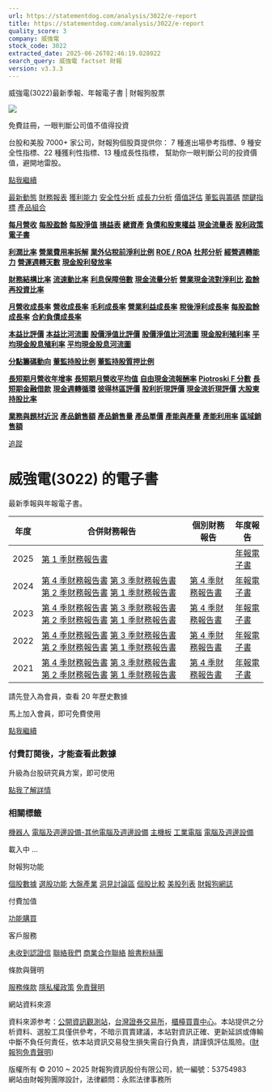 ```yaml
---
url: https://statementdog.com/analysis/3022/e-report
title: https://statementdog.com/analysis/3022/e-report
quality_score: 3
company: 威強電
stock_code: 3022
extracted_date: 2025-06-26T02:46:19.028022
search_query: 威強電 factset 財報
version: v3.3.3
---
```


威強電(3022)最新季報、年報電子書 | 財報狗股票















![](https://www.facebook.com/tr?id=1265443774131605&ev=PageView&noscript=1)













































































免費註冊，一眼判斷公司值不值得投資

台股和美股 7000+ 家公司，財報狗個股頁提供你：
7 種進出場參考指標、9 種安全性指標、22 種獲利性指標、13 種成長性指標，
幫助你一眼判斷公司的投資價值，避開地雷股。

[點我繼續](/users/sign_up)

[最新動態](/analysis/3022)
[財務報表](/analysis/3022/monthly-revenue)
[獲利能力](/analysis/3022/profit-margin)
[安全性分析](/analysis/3022/financial-structure-ratio)
[成長力分析](/analysis/3022/monthly-revenue-growth-rate)
[價值評估](/analysis/3022/pe)
[董監與籌碼](/analysis/3022/broker-trading)
[關鍵指標](/analysis/3022/long-term-and-short-term-monthly-revenue-yoy)
[產品組合](/analysis/3022/ai-search)

[**每月營收**](/analysis/3022/monthly-revenue)
[**每股盈餘**](/analysis/3022/eps)
[**每股淨值**](/analysis/3022/nav)
[**損益表**](/analysis/3022/income-statement)
[**總資產**](/analysis/3022/assets)
[**負債和股東權益**](/analysis/3022/liabilities-and-equity)
[**現金流量表**](/analysis/3022/cash-flow-statement)
[**股利政策**](/analysis/3022/dividend-policy)
[**電子書**](/analysis/3022/e-report)

[**利潤比率**](/analysis/3022/profit-margin)
[**營業費用率拆解**](/analysis/3022/operating-expense-ratio)
[**業外佔稅前淨利比例**](/analysis/3022/non-operating-income-to-profit-before-tax)
[**ROE / ROA**](/analysis/3022/roe-roa)
[**杜邦分析**](/analysis/3022/du-pont-analysis)
[**經營週轉能力**](/analysis/3022/turnover-ratio)
[**營運週轉天數**](/analysis/3022/turnover-days)
[**現金股利發放率**](/analysis/3022/dividend-payout-ratio)

[**財務結構比率**](/analysis/3022/financial-structure-ratio)
[**流速動比率**](/analysis/3022/current-ratio-and-quick-ratio)
[**利息保障倍數**](/analysis/3022/interest-coverage-ratio)
[**現金流量分析**](/analysis/3022/cash-flow-analysis)
[**營業現金流對淨利比**](/analysis/3022/operating-cash-flow-to-net-income-ratio)
[**盈餘再投資比率**](/analysis/3022/reinvestment-rate)

[**月營收成長率**](/analysis/3022/monthly-revenue-growth-rate)
[**營收成長率**](/analysis/3022/revenue-growth-rate)
[**毛利成長率**](/analysis/3022/gross-profit-growth-rate)
[**營業利益成長率**](/analysis/3022/operating-income-growth-rate)
[**稅後淨利成長率**](/analysis/3022/net-income-growth-rate)
[**每股盈餘成長率**](/analysis/3022/eps-growth-rate)
[**合約負債成長率**](/analysis/3022/current-contract-liabilities-growth-rate)

[**本益比評價**](/analysis/3022/pe)
[**本益比河流圖**](/analysis/3022/pe-band)
[**股價淨值比評價**](/analysis/3022/pb)
[**股價淨值比河流圖**](/analysis/3022/pb-band)
[**現金股利殖利率**](/analysis/3022/dividend-yield)
[**平均現金股息殖利率**](/analysis/3022/average-dividend-yield)
[**平均現金股息河流圖**](/analysis/3022/average-dividend-yield-band)

[**分點籌碼動向**](/analysis/3022/broker-trading)
[**董監持股比例**](/analysis/3022/board-members-and-supervisors-shares-to-shares-outstanding-ratio)
[**董監持股質押比例**](/analysis/3022/pledging-ratio-of-board-members-and-supervisors)

[**長短期月營收年增率**](/analysis/3022/long-term-and-short-term-monthly-revenue-yoy)
[**長短期月營收平均值**](/analysis/3022/average-long-term-and-short-term-monthly-revenue)
[**自由現金流報酬率**](/analysis/3022/croic)
[**Piotroski F 分數**](/analysis/3022/piotroski-f-score)
[**長短期金融借款**](/analysis/3022/financial-borrowing)
[**現金週轉循環**](/analysis/3022/cash-conversion-cycle)
[**彼得林區評價**](/analysis/3022/peter-lynch-valuation)
[**股利折現評價**](/analysis/3022/dividend-discount-valuation)
[**現金流折現評價**](/analysis/3022/dcf-valuation)
[**大股東持股比率**](/analysis/3022/majority-shareholders-share-ratio)

[**業務與題材近況**](/analysis/3022/ai-search)
[**產品銷售額**](/analysis/3022/product-sales-figure)
[**產品銷售量**](/analysis/3022/product-sales-volume)
[**產品單價**](/analysis/3022/product-unit-price)
[**產能與產量**](/analysis/3022/production-capacity)
[**產能利用率**](/analysis/3022/production-capacity-utilization)
[**區域銷售額**](/analysis/3022/product-regional-sales)

[追蹤](/users/sign_up)

# 威強電(3022) 的電子書

最新季報與年報電子書。

| 年度 | 合併財務報告 | 個別財務報告 | 年度報告 |
| --- | --- | --- | --- |
| 2025 | [第 1 季財務報告書](https://doc.twse.com.tw/server-java/t57sb01?co_id=3022&colorchg=1&kind=A&step=9&filename=202501_3022_AI1.pdf) |  | [年報電子書](/analysis) |
| 2024 | [第 4 季財務報告書](https://doc.twse.com.tw/server-java/t57sb01?co_id=3022&colorchg=1&kind=A&step=9&filename=202404_3022_AI1.pdf)  [第 3 季財務報告書](https://doc.twse.com.tw/server-java/t57sb01?co_id=3022&colorchg=1&kind=A&step=9&filename=202403_3022_AI1.pdf)  [第 2 季財務報告書](https://doc.twse.com.tw/server-java/t57sb01?co_id=3022&colorchg=1&kind=A&step=9&filename=202402_3022_AI1.pdf)  [第 1 季財務報告書](https://doc.twse.com.tw/server-java/t57sb01?co_id=3022&colorchg=1&kind=A&step=9&filename=202401_3022_AI1.pdf) | [第 4 季財務報告書](https://doc.twse.com.tw/server-java/t57sb01?co_id=3022&colorchg=1&kind=A&step=9&filename=202404_3022_AI3.pdf) | [年報電子書](https://doc.twse.com.tw/server-java/t57sb01?co_id=3022&colorchg=1&kind=F&step=9&filename=2024_3022_20250529F04.pdf) |
| 2023 | [第 4 季財務報告書](https://doc.twse.com.tw/server-java/t57sb01?co_id=3022&colorchg=1&kind=A&step=9&filename=202304_3022_AI1.pdf)  [第 3 季財務報告書](https://doc.twse.com.tw/server-java/t57sb01?co_id=3022&colorchg=1&kind=A&step=9&filename=202303_3022_AI1.pdf)  [第 2 季財務報告書](https://doc.twse.com.tw/server-java/t57sb01?co_id=3022&colorchg=1&kind=A&step=9&filename=202302_3022_AI1.pdf)  [第 1 季財務報告書](https://doc.twse.com.tw/server-java/t57sb01?co_id=3022&colorchg=1&kind=A&step=9&filename=202301_3022_AI1.pdf) | [第 4 季財務報告書](https://doc.twse.com.tw/server-java/t57sb01?co_id=3022&colorchg=1&kind=A&step=9&filename=202304_3022_AI3.pdf) | [年報電子書](https://doc.twse.com.tw/server-java/t57sb01?co_id=3022&colorchg=1&kind=F&step=9&filename=2023_3022_20240618F04.pdf) |
| 2022 | [第 4 季財務報告書](https://doc.twse.com.tw/server-java/t57sb01?co_id=3022&colorchg=1&kind=A&step=9&filename=202204_3022_AI1.pdf)  [第 3 季財務報告書](https://doc.twse.com.tw/server-java/t57sb01?co_id=3022&colorchg=1&kind=A&step=9&filename=202203_3022_AI1.pdf)  [第 2 季財務報告書](https://doc.twse.com.tw/server-java/t57sb01?co_id=3022&colorchg=1&kind=A&step=9&filename=202202_3022_AI1.pdf)  [第 1 季財務報告書](https://doc.twse.com.tw/server-java/t57sb01?co_id=3022&colorchg=1&kind=A&step=9&filename=202201_3022_AI1.pdf) | [第 4 季財務報告書](https://doc.twse.com.tw/server-java/t57sb01?co_id=3022&colorchg=1&kind=A&step=9&filename=202204_3022_AI3.pdf) | [年報電子書](https://doc.twse.com.tw/server-java/t57sb01?co_id=3022&colorchg=1&kind=F&step=9&filename=2022_3022_20230616F04.pdf) |
| 2021 | [第 4 季財務報告書](https://doc.twse.com.tw/server-java/t57sb01?co_id=3022&colorchg=1&kind=A&step=9&filename=202104_3022_AI1.pdf)  [第 3 季財務報告書](https://doc.twse.com.tw/server-java/t57sb01?co_id=3022&colorchg=1&kind=A&step=9&filename=202103_3022_AI1.pdf)  [第 2 季財務報告書](https://doc.twse.com.tw/server-java/t57sb01?co_id=3022&colorchg=1&kind=A&step=9&filename=202102_3022_AI1.pdf)  [第 1 季財務報告書](https://doc.twse.com.tw/server-java/t57sb01?co_id=3022&colorchg=1&kind=A&step=9&filename=202101_3022_AI1.pdf) | [第 4 季財務報告書](https://doc.twse.com.tw/server-java/t57sb01?co_id=3022&colorchg=1&kind=A&step=9&filename=202104_3022_AI3.pdf) | [年報電子書](https://doc.twse.com.tw/server-java/t57sb01?co_id=3022&colorchg=1&kind=F&step=9&filename=2021_3022_20220614F04.pdf) |

請先登入為會員，查看 20 年歷史數據

馬上加入會員，即可免費使用

[點我繼續](/users/sign_up)

### 付費訂閱後，才能查看此數據

升級為台股研究員方案，即可使用

[點我了解詳情](/pricing)

### 相關標籤

[機器人](/tags/2207)
[電腦及週邊設備-其他電腦及週邊設備](/tags/995)
[主機板](/tags/978)
[工業電腦](/tags/421)
[電腦及週邊設備](/tags/319)

載入中 ...





財報狗功能

[個股數據](/analysis)
[選股功能](/screeners)
[大盤產業](/taiex)
[洞見討論區](/insight)
[個股比較](/compare/tpe)
[美股列表](/us-stock-list)
[財報狗網誌](/blog/)

付費加值

[功能購買](/pricing)

客戶服務

[未收到認證信](/users/recv_auth_fail)
[聯絡我們](/contact)
[商業合作聯絡](/contact)
[臉書粉絲團](//www.facebook.com/statementdog)

條款與聲明

[服務條款](/law/tos)
[隱私權政策](/law/privacy)
[免責聲明](/law/disclaimer)

網站資料來源

資料來源参考：[公開資訊觀測站](http://mops.twse.com.tw/mops/web/index)，[台灣證券交易所](http://www.tse.com.tw/)，[櫃檯買賣中心](http://www.otc.org.tw/)。本站提供之分析資料、選股工具僅供參考，不暗示買賣建議，本站對資訊正確、更新延誤或傳輸中斷不負任何責任，依本站資訊交易發生損失需自行負責，請謹慎評估風險。([財報狗免責聲明](/law/disclaimer))

版權所有 © 2010 ~ 2025 財報狗資訊股份有限公司，統一編號：53754983  
網站由財報狗團隊設計，法律顧問：永熙法律事務所